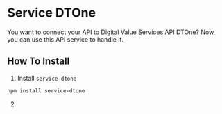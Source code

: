 # Service DTOne

You want to connect your API to Digital Value Services API DTOne? Now, you can use this API service to handle it.

## How To Install

1. Install `service-dtone`

```bash
npm install service-dtone
```

2.
